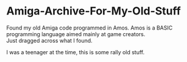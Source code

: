 # Amiga-Archive-For-My-Old-Stuff

Found my old Amiga code programmed in Amos. Amos is a BASIC programming language aimed mainly at game creators.  
Just dragged across what I found.  

I was a teenager at the time, this is some rally old stuff.
